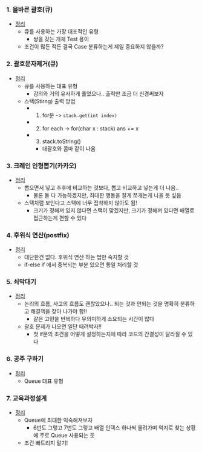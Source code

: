 ### 1. 올바른 괄호(큐)
- [정리](https://github.com/ssu18/TIL/blob/main/Problem%20Solving/Inflearn/Stack%26Queue/P1.md)
  - 큐를 사용하는 가장 대표적인 유형
    - 쌍을 갖는 개체 Test 용이
  - 조건이 많든 적든 결국 Case 분류하는게 제일 중요하지 않을까?

### 2. 괄호문자제거(큐)
- [정리](https://github.com/ssu18/TIL/blob/main/Problem%20Solving/Inflearn/Stack%26Queue/P2.md)
  - 큐를 사용하는 대표 유형
    - 강의와 거의 유사하게 풀었으나.. 출력만 조금 더 신경써보자
  - 스택(Stirng) 출력 방법
    - 1. for문 -> `stack.get(int index)` 
    - 2. for each -> for(char x : stack) ans += x
    - 3. stack.toString()
      - 대괄호와 콤마 같이 나옴

### 3. 크레인 인형뽑기(카카오)
- [정리](https://github.com/ssu18/TIL/blob/main/Problem%20Solving/Inflearn/Stack%26Queue/P3.md)
  - 뽑으면서 넣고 추후에 비교하는 것보다, 뽑고 비교하고 넣는게 더 나음..
    - 물론 둘 다 가능하겠지만, 최대한 행동을 잘게 쪼개는게 나을 듯 싶음
  - 스택처럼 보인다고 스택에 너무 집착하지 않아도 됨!
    - 크기가 정해져 있지 않다면 스택이 맞겠지만, 크기가 정해져 있다면 배열로 접근하는게 편할 수 있다

### 4. 후위식 연산(postfix)
- [정리](https://github.com/ssu18/TIL/blob/main/Problem%20Solving/Inflearn/Stack%26Queue/P4.md)
  - 대단한건 없다. 후위식 연산 하는 법만 숙지할 것
  - if-else if 에서 중복되는 부분 있으면 통일 처리할 것

### 5. 쇠막대기
- [정리](https://github.com/ssu18/TIL/blob/main/Problem%20Solving/Inflearn/Stack%26Queue/P5.md)
  - 논리의 흐름, 사고의 흐름도 괜찮았으나.. 되는 것과 안되는 것을 명확히 분류하고 해결책을 찾아 나가야 함!!
    - 같은 고민을 반복하다 무의미하게 소요되는 시간이 많다
  - 괄호 문제가 나오면 일단 때려박자!!
    - 첫 if문의 조건을 어떻게 설정하는지에 따라 코드의 간결성이 달라질 수 있다

### 6. 공주 구하기
- [정리](https://github.com/ssu18/TIL/blob/main/Problem%20Solving/Inflearn/Stack%26Queue/P6.md)
  - Queue 대표 유형

### 7. 교육과정설계
- [정리](https://github.com/ssu18/TIL/blob/main/Problem%20Solving/Inflearn/Stack%26Queue/P7.md)
  - Queue에 최대한 익숙해져보자
    - 6번도 그렇고 7번도 그렇고 배열 인덱스 하나씩 올려가며 억지로 찾는 상황에 주로 Queue 사용되는 듯
  - 조건 빠트리지 말기!